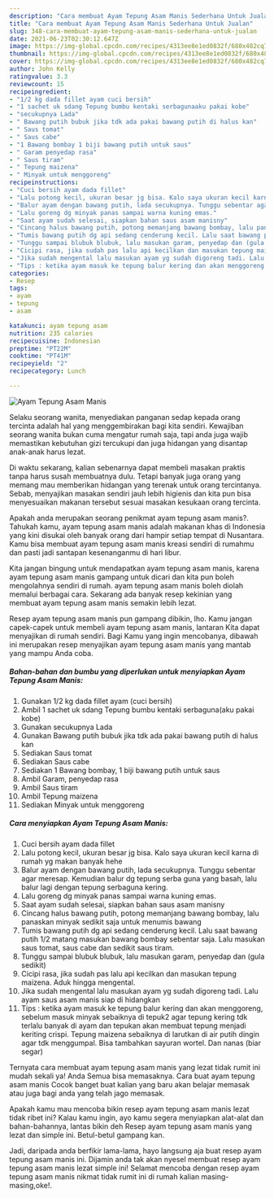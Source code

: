 ```yaml
---
description: "Cara membuat Ayam Tepung Asam Manis Sederhana Untuk Jualan"
title: "Cara membuat Ayam Tepung Asam Manis Sederhana Untuk Jualan"
slug: 348-cara-membuat-ayam-tepung-asam-manis-sederhana-untuk-jualan
date: 2021-06-23T02:30:12.647Z
image: https://img-global.cpcdn.com/recipes/4313ee8e1ed0832f/680x482cq70/ayam-tepung-asam-manis-foto-resep-utama.jpg
thumbnail: https://img-global.cpcdn.com/recipes/4313ee8e1ed0832f/680x482cq70/ayam-tepung-asam-manis-foto-resep-utama.jpg
cover: https://img-global.cpcdn.com/recipes/4313ee8e1ed0832f/680x482cq70/ayam-tepung-asam-manis-foto-resep-utama.jpg
author: John Kelly
ratingvalue: 3.3
reviewcount: 15
recipeingredient:
- "1/2 kg dada fillet ayam cuci bersih"
- "1 sachet uk sdang Tepung bumbu kentaki serbagunaaku pakai kobe"
- "secukupnya Lada"
- " Bawang putih bubuk jika tdk ada pakai bawang putih di halus kan"
- " Saus tomat"
- " Saus cabe"
- "1 Bawang bombay 1 biji bawang putih untuk saus"
- " Garam penyedap rasa"
- " Saus tiram"
- " Tepung maizena"
- " Minyak untuk menggoreng"
recipeinstructions:
- "Cuci bersih ayam dada fillet"
- "Lalu potong kecil, ukuran besar jg bisa. Kalo saya ukuran kecil karna di rumah yg makan banyak hehe"
- "Balur ayam dengan bawang putih, lada secukupnya. Tunggu sebentar agar meresap. Kemudian balur dg tepung serba guna yang basah, lalu balur lagi dengan tepung serbaguna kering."
- "Lalu goreng dg minyak panas sampai warna kuning emas."
- "Saat ayam sudah selesai, siapkan bahan saus asam manisny"
- "Cincang halus bawang putih, potong memanjang bawang bombay, lalu panaskan minyak sedikit saja untuk menumis bawang"
- "Tumis bawang putih dg api sedang cenderung kecil. Lalu saat bawang putih 1/2 matang masukan bawang bombay sebentar saja. Lalu masukan saus tomat, saus cabe dan sedikit saus tiram."
- "Tunggu sampai blubuk blubuk, lalu masukan garam, penyedap dan (gula sedikit)"
- "Cicipi rasa, jika sudah pas lalu api kecilkan dan masukan tepung maizena. Aduk hingga mengental."
- "Jika sudah mengental lalu masukan ayam yg sudah digoreng tadi. Lalu ayam saus asam manis siap di hidangkan"
- "Tips : ketika ayam masuk ke tepung balur kering dan akan menggoreng, sebelum masuk minyak sebaiknya di tepuk2 agar tepung kering tdk terlalu banyak di ayam dan tepukan akan membuat tepung menjadi keriting crispi. Tepung maizena sebaiknya di larutkan di air putih dingin agar tdk menggumpal. Bisa tambahkan sayuran wortel. Dan nanas (biar segar)"
categories:
- Resep
tags:
- ayam
- tepung
- asam

katakunci: ayam tepung asam 
nutrition: 235 calories
recipecuisine: Indonesian
preptime: "PT22M"
cooktime: "PT41M"
recipeyield: "2"
recipecategory: Lunch

---
```



![Ayam Tepung Asam Manis](https://img-global.cpcdn.com/recipes/4313ee8e1ed0832f/680x482cq70/ayam-tepung-asam-manis-foto-resep-utama.jpg)

Selaku seorang wanita, menyediakan panganan sedap kepada orang tercinta adalah hal yang menggembirakan bagi kita sendiri. Kewajiban seorang  wanita bukan cuma mengatur rumah saja, tapi anda juga wajib memastikan kebutuhan gizi tercukupi dan juga hidangan yang disantap anak-anak harus lezat.

Di waktu  sekarang, kalian sebenarnya dapat membeli masakan praktis tanpa harus susah membuatnya dulu. Tetapi banyak juga orang yang memang mau memberikan hidangan yang terenak untuk orang tercintanya. Sebab, menyajikan masakan sendiri jauh lebih higienis dan kita pun bisa menyesuaikan makanan tersebut sesuai masakan kesukaan orang tercinta. 



Apakah anda merupakan seorang penikmat ayam tepung asam manis?. Tahukah kamu, ayam tepung asam manis adalah makanan khas di Indonesia yang kini disukai oleh banyak orang dari hampir setiap tempat di Nusantara. Kamu bisa membuat ayam tepung asam manis kreasi sendiri di rumahmu dan pasti jadi santapan kesenanganmu di hari libur.

Kita jangan bingung untuk mendapatkan ayam tepung asam manis, karena ayam tepung asam manis gampang untuk dicari dan kita pun boleh mengolahnya sendiri di rumah. ayam tepung asam manis boleh diolah memalui berbagai cara. Sekarang ada banyak resep kekinian yang membuat ayam tepung asam manis semakin lebih lezat.

Resep ayam tepung asam manis pun gampang dibikin, lho. Kamu jangan capek-capek untuk membeli ayam tepung asam manis, lantaran Kita dapat menyajikan di rumah sendiri. Bagi Kamu yang ingin mencobanya, dibawah ini merupakan resep menyajikan ayam tepung asam manis yang mantab yang mampu Anda coba.

<!--inarticleads1-->

##### Bahan-bahan dan bumbu yang diperlukan untuk menyiapkan Ayam Tepung Asam Manis:

1. Gunakan 1/2 kg dada fillet ayam (cuci bersih)
1. Ambil 1 sachet uk sdang Tepung bumbu kentaki serbaguna(aku pakai kobe)
1. Gunakan secukupnya Lada
1. Gunakan  Bawang putih bubuk jika tdk ada pakai bawang putih di halus kan
1. Sediakan  Saus tomat
1. Sediakan  Saus cabe
1. Sediakan 1 Bawang bombay, 1 biji bawang putih untuk saus
1. Ambil  Garam, penyedap rasa
1. Ambil  Saus tiram
1. Ambil  Tepung maizena
1. Sediakan  Minyak untuk menggoreng




<!--inarticleads2-->

##### Cara menyiapkan Ayam Tepung Asam Manis:

1. Cuci bersih ayam dada fillet
1. Lalu potong kecil, ukuran besar jg bisa. Kalo saya ukuran kecil karna di rumah yg makan banyak hehe
1. Balur ayam dengan bawang putih, lada secukupnya. Tunggu sebentar agar meresap. Kemudian balur dg tepung serba guna yang basah, lalu balur lagi dengan tepung serbaguna kering.
1. Lalu goreng dg minyak panas sampai warna kuning emas.
1. Saat ayam sudah selesai, siapkan bahan saus asam manisny
1. Cincang halus bawang putih, potong memanjang bawang bombay, lalu panaskan minyak sedikit saja untuk menumis bawang
1. Tumis bawang putih dg api sedang cenderung kecil. Lalu saat bawang putih 1/2 matang masukan bawang bombay sebentar saja. Lalu masukan saus tomat, saus cabe dan sedikit saus tiram.
1. Tunggu sampai blubuk blubuk, lalu masukan garam, penyedap dan (gula sedikit)
1. Cicipi rasa, jika sudah pas lalu api kecilkan dan masukan tepung maizena. Aduk hingga mengental.
1. Jika sudah mengental lalu masukan ayam yg sudah digoreng tadi. Lalu ayam saus asam manis siap di hidangkan
1. Tips : ketika ayam masuk ke tepung balur kering dan akan menggoreng, sebelum masuk minyak sebaiknya di tepuk2 agar tepung kering tdk terlalu banyak di ayam dan tepukan akan membuat tepung menjadi keriting crispi. Tepung maizena sebaiknya di larutkan di air putih dingin agar tdk menggumpal. Bisa tambahkan sayuran wortel. Dan nanas (biar segar)




Ternyata cara membuat ayam tepung asam manis yang lezat tidak rumit ini mudah sekali ya! Anda Semua bisa memasaknya. Cara buat ayam tepung asam manis Cocok banget buat kalian yang baru akan belajar memasak atau juga bagi anda yang telah jago memasak.

Apakah kamu mau mencoba bikin resep ayam tepung asam manis lezat tidak ribet ini? Kalau kamu ingin, ayo kamu segera menyiapkan alat-alat dan bahan-bahannya, lantas bikin deh Resep ayam tepung asam manis yang lezat dan simple ini. Betul-betul gampang kan. 

Jadi, daripada anda berfikir lama-lama, hayo langsung aja buat resep ayam tepung asam manis ini. Dijamin anda tak akan nyesel membuat resep ayam tepung asam manis lezat simple ini! Selamat mencoba dengan resep ayam tepung asam manis nikmat tidak rumit ini di rumah kalian masing-masing,oke!.

